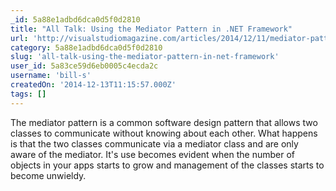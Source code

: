 ```yaml
---
_id: 5a88e1adbd6dca0d5f0d2810
title: "All Talk: Using the Mediator Pattern in .NET Framework"
url: 'http://visualstudiomagazine.com/articles/2014/12/11/mediator-pattern-net-framework.aspx'
category: 5a88e1adbd6dca0d5f0d2810
slug: 'all-talk-using-the-mediator-pattern-in-net-framework'
user_id: 5a83ce59d6eb0005c4ecda2c
username: 'bill-s'
createdOn: '2014-12-13T11:15:57.000Z'
tags: []
---
```


The mediator pattern is a common software design pattern that allows two classes to communicate without knowing about each other. What happens is that the two classes communicate via a mediator class and are only aware of the mediator. It's use becomes evident when the number of objects in your apps starts to grow and management of the classes starts to become unwieldy.
